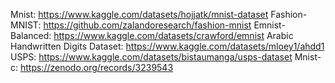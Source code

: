Mnist: https://www.kaggle.com/datasets/hojjatk/mnist-dataset
Fashion-MNIST: https://github.com/zalandoresearch/fashion-mnist
Emnist-Balanced: https://www.kaggle.com/datasets/crawford/emnist
Arabic Handwritten Digits Dataset: https://www.kaggle.com/datasets/mloey1/ahdd1
USPS: https://www.kaggle.com/datasets/bistaumanga/usps-dataset
Mnist-c: https://zenodo.org/records/3239543